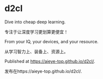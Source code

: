 # d2cl
Dive into cheap deep learning.

专注于让深度学习更划算更便宜！

From your IQ, your devices, and your resource.

从学习智力上、装备上、资源上。

Published at https://aieye-top.github.io/d2cl/.

发布在https://aieye-top.github.io/d2cl/.
